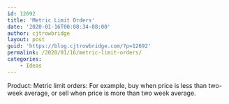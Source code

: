 ```yaml
---
id: 12692
title: 'Metric Limit Orders'
date: '2020-01-16T00:08:34-08:00'
author: cjtrowbridge
layout: post
guid: 'https://blog.cjtrowbridge.com/?p=12692'
permalink: /2020/01/16/metric-limit-orders/
categories:
    - Ideas
---
```


Product: Metric limit orders: For example, buy when price is less than two-week average, or sell when price is more than two week average.